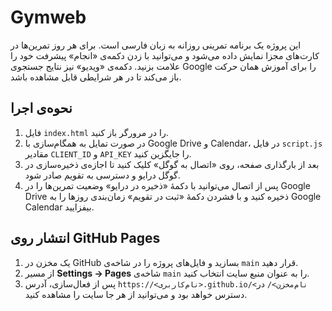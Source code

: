 # Gymweb

این پروژه یک برنامه تمرینی روزانه به زبان فارسی است. برای هر روز تمرین‌ها در کارت‌های مجزا نمایش داده می‌شود و می‌توانید با زدن دکمه‌ی «انجام» پیشرفت خود را علامت بزنید. دکمه‌ی «ویدیو» نیز نتایج جستجوی Google را برای آموزش همان حرکت باز می‌کند تا در هر شرایطی قابل مشاهده باشد.

## نحوه‌ی اجرا

1. فایل `index.html` را در مرورگر باز کنید.
2. در صورت تمایل به همگام‌سازی با Google Drive و Calendar، در فایل `script.js` مقادیر `CLIENT_ID` و `API_KEY` را جایگزین کنید.
3. بعد از بارگذاری صفحه، روی «اتصال به گوگل» کلیک کنید تا اجازه‌ی ذخیره‌سازی در گوگل درایو و دسترسی به تقویم صادر شود.
4. پس از اتصال می‌توانید با دکمهٔ «ذخیره در درایو» وضعیت تمرین‌ها را در Google Drive ذخیره کنید و با فشردن دکمهٔ «ثبت در تقویم» زمان‌بندی روزها را به Google Calendar بیفزایید.

## انتشار روی GitHub Pages

1. یک مخزن در GitHub بسازید و فایل‌های پروژه را در شاخه‌ی `main` قرار دهید.
2. از مسیر **Settings → Pages** شاخه‌ی `main` را به عنوان منبع سایت انتخاب کنید.
3. پس از فعال‌سازی، آدرس `https://<نام‌کاربری>.github.io/<نام‌مخزن>/` در دسترس خواهد بود و می‌توانید از هر جا سایت را مشاهده کنید.